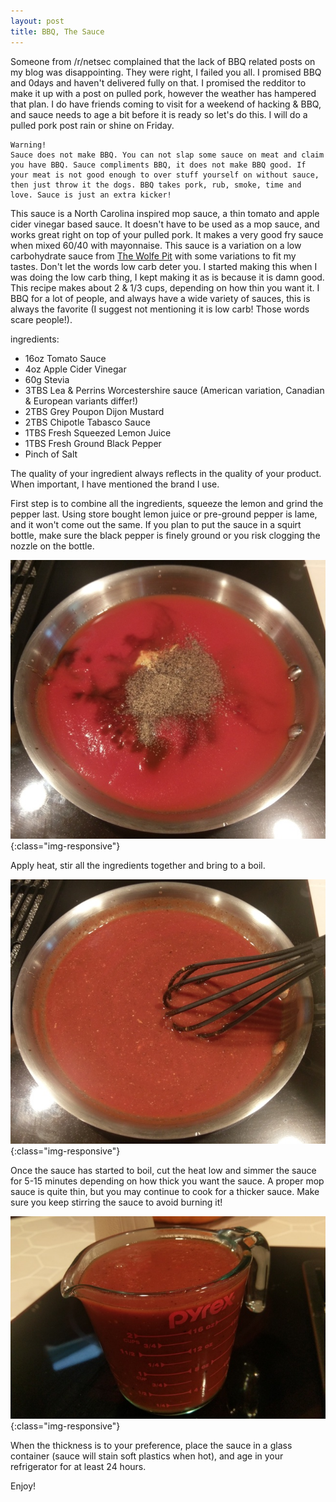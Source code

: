 ```yaml
---
layout: post
title: BBQ, The Sauce
---
```


Someone from /r/netsec complained that the lack of BBQ related posts on my blog was disappointing. They were right, I failed you all. I promised BBQ and 0days and haven't delivered fully on that. I promised the redditor to make it up with a post on pulled pork, however the weather has hampered that plan. I do have friends coming to visit for a weekend of hacking & BBQ, and sauce needs to age a bit before it is ready so let's do this. I will do a pulled pork post rain or shine on Friday.

~~~
Warning!
Sauce does not make BBQ. You can not slap some sauce on meat and claim you have BBQ. Sauce compliments BBQ, it does not make BBQ good. If your meat is not good enough to over stuff yourself on without sauce, then just throw it the dogs. BBQ takes pork, rub, smoke, time and love. Sauce is just an extra kicker!
~~~

This sauce is a North Carolina inspired mop sauce, a thin tomato and apple cider vinegar based sauce. It doesn't have to be used as a mop sauce, and works great right on top of your pulled pork. It makes a very good fry sauce when mixed 60/40 with mayonnaise. This sauce is a variation on a low carbohydrate sauce from [The Wolfe Pit](http://www.thewolfepit.com/2016/05/homemade-bbq-sauce-low-carb-recipe.html) with some variations to fit my tastes. Don't let the words low carb deter you. I started making this when I was doing the low carb thing, I kept making it as is because it is damn good. This recipe makes about 2 & 1/3 cups, depending on how thin you want it. I BBQ for a lot of people, and always have a wide variety of sauces, this is always the favorite (I suggest not mentioning it is low carb! Those words scare people!).


ingredients:

- 16oz Tomato Sauce
- 4oz Apple Cider Vinegar
- 60g Stevia
- 3TBS Lea & Perrins Worcestershire sauce (American variation, Canadian & European variants differ!)
- 2TBS Grey Poupon Dijon Mustard
- 2TBS Chipotle Tabasco Sauce
- 1TBS Fresh Squeezed Lemon Juice
- 1TBS Fresh Ground Black Pepper
- Pinch of Salt

The quality of your ingredient always reflects in the quality of your product. When important, I have mentioned the brand I use. 


First step is to combine all the ingredients, squeeze the lemon and grind the pepper last. Using store bought lemon juice or pre-ground pepper is lame, and it won't come out the same. If you plan to put the sauce in a squirt bottle, make sure the black pepper is finely ground or you risk clogging the nozzle on the bottle.

![bbq sauce](/images/sauce01.jpg){:class="img-responsive"}

Apply heat, stir all the ingredients together and bring to a boil.

![bbq sauce](/images/sauce02.jpg){:class="img-responsive"}

Once the sauce has started to boil, cut the heat low and simmer the sauce for 5-15 minutes depending on how thick you want the sauce. A proper mop sauce is quite thin, but you may continue to cook for a thicker sauce. Make sure you keep stirring the sauce to avoid burning it!

![bbq sauce](/images/sauce03.jpg){:class="img-responsive"}

When the thickness is to your preference, place the sauce in a glass container (sauce will stain soft plastics when hot), and age in your refrigerator for at least 24 hours.

Enjoy!